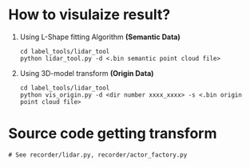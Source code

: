 # How to visulaize result?

1. Using L-Shape fitting Algorithm **(Semantic Data)**
   
   ```shell
   cd label_tools/lidar_tool
   python lidar_tool.py -d <.bin semantic point cloud file>
   ```

2. Using 3D-model transform **(Origin Data)**
   
   ```shell
   cd label_tools/lidar_tool
   python vis_origin.py -d <dir number xxxx_xxxx> -s <.bin origin point cloud file>
   ```
   
   

# Source code getting transform

```shell
# See recorder/lidar.py, recorder/actor_factory.py
```


